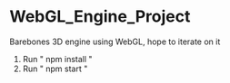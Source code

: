 # WebGL_Engine_Project
Barebones 3D engine using WebGL, hope to iterate on it

1. Run " npm install "
2. Run " npm start   "
